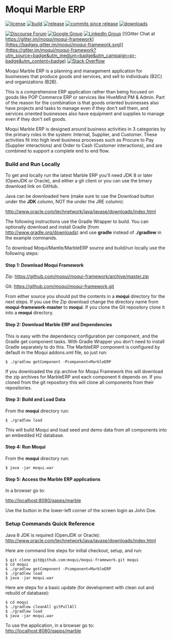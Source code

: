 # Moqui Marble ERP

[![license](http://img.shields.io/badge/license-CC0%201.0%20Universal-blue.svg)](https://github.com/moqui/MarbleERP/blob/master/LICENSE.md)
[![build](https://travis-ci.org/moqui/MarbleERP.svg)](https://travis-ci.org/moqui/MarbleERP)
[![release](http://img.shields.io/github/release/moqui/MarbleERP.svg)](https://github.com/moqui/MarbleERP/releases)
[![commits since release](http://img.shields.io/github/commits-since/moqui/MarbleERP/v2.2.0.svg)](https://github.com/moqui/MarbleERP/commits/master)
[![downloads](http://img.shields.io/github/downloads/moqui/MarbleERP/total.svg)](https://github.com/moqui/MarbleERP/releases)

[![Discourse Forum](https://img.shields.io/badge/moqui%20forum-discourse-blue.svg)](https://forum.moqui.org)
[![Google Group](https://img.shields.io/badge/google%20group-moqui-blue.svg)](https://groups.google.com/d/forum/moqui)
[![LinkedIn Group](https://img.shields.io/badge/linked%20in%20group-moqui-blue.svg)](https://www.linkedin.com/groups/4640689)
[![Gitter Chat at https://gitter.im/moqui/moqui-framework](https://badges.gitter.im/moqui/moqui-framework.svg)](https://gitter.im/moqui/moqui-framework?utm_source=badge&utm_medium=badge&utm_campaign=pr-badge&utm_content=badge)
[![Stack Overflow](https://img.shields.io/badge/stack%20overflow-moqui-blue.svg)](http://stackoverflow.com/questions/tagged/moqui)

Moqui Marble ERP is a planning and management application for businesses that produce goods and services, and sell to individuals (B2C) and organizations (B2B). 

This is a comprehensive ERP application rather than being focused on goods like POP Commerce ERP or services like HiveMind PM & Admin. Part of the reason for the combination is that goods oriented businesses also have projects and tasks to manage even if they don't sell them, and services oriented businesses also have equipment and supplies to manage even if they don't sell goods.

Moqui Marble ERP is designed around business activities in 3 categories by the primary roles in the system: Internal, Supplier, and Customer. These activities fit into high level business processes such as Procure to Pay (Supplier interactions) and Order to Cash (Customer interactions), and are combined to support a complete end to end flow.

### Build and Run Locally

To get and locally run the latest Marble ERP you'll need JDK 8 or later (OpenJDK or Oracle), and either a git client or you can
use the binary download link on GitHub.

Java can be downloaded here (make sure to use the Download button under the **JDK** column, NOT the under the JRE column):

<http://www.oracle.com/technetwork/java/javase/downloads/index.html>

The following instructions use the Gradle Wrapper to build. You can optionally download and install Gradle
(from <http://www.gradle.org/downloads>) and use **gradle** instead of **./gradlew** in the example commands.

To download Moqui/Mantle/MarbleERP source and build/run locally use the following steps:

#### Step 1: Download Moqui Framework

Zip: <https://github.com/moqui/moqui-framework/archive/master.zip>

Git: <https://github.com/moqui/moqui-framework.git>

From either source you should put the contents in a **moqui** directory for the next steps. If you use the Zip download
change the directory name from **moqui-framework-master** to **moqui**. If you clone the Git repository clone it into
a **moqui** directory.

#### Step 2: Download Marble ERP and Dependencies

This is easy with the dependency configuration per component, and the Gradle get component tasks. With Gradle Wrapper
you don't need to install Gradle separately to do this. The MarbleERP component is configured by default in the Moqui
addons.xml file, so just run:

    $ ./gradlew getComponent -Pcomponent=MarbleERP

If you downloaded the zip archive for Moqui Framework this will download the zip archives for MarbleERP and each
component it depends on. If you cloned from the git repository this will clone all components from their repositories.

#### Step 3: Build and Load Data

From the **moqui** directory run:

    $ ./gradlew load

This will build Moqui and load seed and demo data from all components into an embedded H2 database.

#### Step 4: Run Moqui

From the **moqui** directory run:

    $ java -jar moqui.war

#### Step 5: Access the Marble ERP applications

In a browser go to:

<http://localhost:8080/qapps/marble>

Use the button in the lower-left corner of the screen login as John Doe.

### Setup Commands Quick Reference

Java 8 JDK is required (OpenJDK or Oracle): <http://www.oracle.com/technetwork/java/javase/downloads/index.html>

Here are command line steps for initial checkout, setup, and run:

    $ git clone git@github.com:moqui/moqui-framework.git moqui
    $ cd moqui
    $ ./gradlew getComponent -Pcomponent=MarbleERP
    $ ./gradlew load
    $ java -jar moqui.war

Here are steps for a basic update (for development with clean out and rebuild of database):

    $ cd moqui
    $ ./gradlew cleanAll gitPullAll
    $ ./gradlew load
    $ java -jar moqui.war

To use the application, in a browser go to: <http://localhost:8080/qapps/marble>
